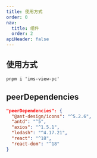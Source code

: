 ```yaml
---
title: 使用方式
order: 0
nav:
  title: 组件
  order: 2
apiHeader: false
---
```


## 使用方式

```shell
pnpm i 'ims-view-pc'
```

## peerDependencies

```JSON
"peerDependencies": {
  "@ant-design/icons": "^5.2.6",
  "antd": "^5",
  "axios": "^1.5.1",
  "lodash": "^4.17.21",
  "react": "^18",
  "react-dom": "^18"
}
```
